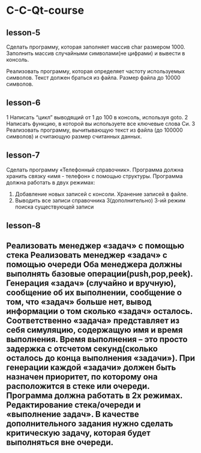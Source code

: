 # C-C-Qt-course

lesson-5
------------------------------------------------
Сделать программу, которая заполняет массив char размером
1000. Заполнить массив случайными символами(не
цифрами) и вывести в консоль.

Реализовать программу, которая определяет частоту
используемых символов. Текст должен браться из файла.
Размер файла до 10000 символов.


lesson-6
------------------------------------------------
1 Написать “цикл” выводящий от 1 до 100 в консоль,
используя goto.
2 Написать функцию, в которой вы используете все
ключевые слова Си.
3 Реализовать программу, вычитывающую текст из файла
(до 100000 символов) и считающую размер считанных
данных.

lesson-7
------------------------------------------------
Сделать программу «Телефонный справочник». Программа
должна хранить связку «имя - телефон» с помощью структуры.
Программа должна работать в двух режимах:
1. Добавление новых записей с консоли. Хранение записей в файле.
2. Выводить все записи справочника
3(дополнительно) 3-ий режим поиска существующей записи

lesson-8
------------------------------------------------
Реализовать менеджер «задач» с помощью стека
Реализовать менеджер «задач» с помощью очереди
Оба менеджера должны выполнять базовые операции(push,pop,peek). Генерация «задач»
(случайно и вручную), сообщение об их выполнении, сообщение о том, что «задач» больше нет,
вывод информации о том сколько «задач» осталось.
Соответственно «задача» представляет из себя симуляцию, содержащую имя и время
выполнения. Время выполнения – это просто задержка с отсчетом секунд(сколько осталось до
конца выполнения «задачи»). При генерации каждой «задачи» должен быть назначен приоритет,
по которому она расположится в стеке или очереди.
Программа должна работать в 2х режимах. Редактирование стека/очереди и «выполнение задач».
В качестве дополнительного задания нужно сделать критическую задачу, которая будет
выполняться вне очереди.
------------------------------------------------
